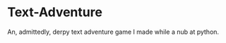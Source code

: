 Text-Adventure
==============

An, admittedly, derpy text adventure game I made while a nub at python. 
